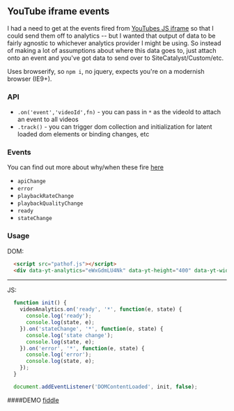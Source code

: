 ## YouTube iframe events
I had a need to get at the events fired from [YouTubes JS iframe](https://developers.google.com/youtube/iframe_api_reference) so that I could send them off to analytics -- but I wanted that output of data to be fairly agnostic to whichever analytics provider I might be using. So instead of making a lot of assumptions about where this data goes to, just attach onto an event and you've got data to send over to SiteCatalyst/Custom/etc.

Uses browserify, so `npm i`, no jquery, expects you're on a modernish browser (IE9+).

### API
- `.on('event','videoId',fn)` - you can pass in `*` as the videoId to attach an event to all videos
- `.track()` - you can trigger dom collection and initialization for latent loaded dom elements or binding changes, etc

### Events
You can find out more about why/when these fire [here](https://developers.google.com/youtube/iframe_api_reference#Events)
- `apiChange`
- `error`
- `playbackRateChange`
- `playbackQualityChange`
- `ready`
- `stateChange`

### Usage
DOM:
```html
  <script src="pathof.js"></script>
  <div data-yt-analytics="eWxGdmLU4Nk" data-yt-height="400" data-yt-width="600" data-yt-title="tracking name...?"></div>
```
----
JS:
```js
  function init() {
    videoAnalytics.on('ready', '*', function(e, state) {
      console.log('ready');
      console.log(state, e);
    }).on('stateChange', '*', function(e, state) {
      console.log('state change');
      console.log(state, e);
    }).on('error', '*', function(e, state) {
      console.log('error');
      console.log(state, e);
    });
  }

  document.addEventListener('DOMContentLoaded', init, false);
```

####DEMO
[fiddle](https://fiddle.jshell.net/dhiggy/egas87om/show/)